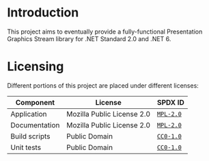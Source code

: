 ﻿<!--
    SPDX-FileCopyrightText: 2022 William Swartzendruber <wswartzendruber@gmail.com>

    SPDX-License-Identifier: MPL-2.0
-->

# Introduction

This project aims to eventually provide a fully-functional Presentation Graphics Stream library
for .NET Standard 2.0 and .NET 6.

# Licensing

Different portions of this project are placed under different licenses:

| Component     | License                    | SPDX ID                           |
|---------------|----------------------------|-----------------------------------|
| Application   | Mozilla Public License 2.0 | [`MPL-2.0`](LICENSES/MPL-2.0.txt) |
| Documentation | Mozilla Public License 2.0 | [`MPL-2.0`](LICENSES/MPL-2.0.txt) |
| Build scripts | Public Domain              | [`CC0-1.0`](LICENSES/CC0-1.0.txt) |
| Unit tests    | Public Domain              | [`CC0-1.0`](LICENSES/CC0-1.0.txt) |
